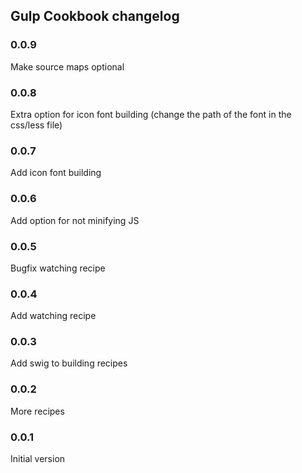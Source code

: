 ## Gulp Cookbook changelog

### 0.0.9
Make source maps optional

### 0.0.8
Extra option for icon font building (change the path of the font in the css/less file)

### 0.0.7
Add icon font building

### 0.0.6
Add option for not minifying JS

### 0.0.5
Bugfix watching recipe

### 0.0.4
Add watching recipe

### 0.0.3
Add swig to building recipes

### 0.0.2
More recipes

### 0.0.1
Initial version